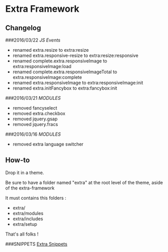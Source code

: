 # Extra Framework

## Changelog

###2016/03/22
  *JS Events*
  - renamed extra.resize to extra:resize
  - renamed extra.responsive-resize to extra:resize:responsive
  - renamed complete.extra.responsiveImage to extra:responsiveImage:load
  - renamed complete.extra.responsiveImageTotal to extra.responsiveImage:complete
  - renamed extra.responsiveImage to extra:responsiveImage:init
  - renamed extra.initFancybox to extra:fancybox:init

###2016/03/21
*MODULES*
  - removed fancyselect
  - removed extra.checkbox
  - removed jquery.gsap
  - removed jquery.fracs

###2016/03/16
*MODULES*
  - removed extra language switcher

## How-to

Drop it in a theme.

Be sure to have a folder named "extra" at the root level of the theme, aside of the extra-framework

It must contains this folders :

* extra/
* extra/modules
* extra/includes
* extra/setup

That's all folks !

###SNIPPETS
[Extra Snippets](https://github.com/extralagence/extra-framework/blob/master/snippets.md)
